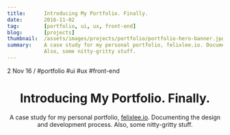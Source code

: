 ```yaml
---
title:      Introducing My Portfolio. Finally.
date:       2016-11-02
tag:        [portfolio, ui, ux, front-end]
blog:       [projects]
thumbnail:  /assets/images/projects/portfolio/portfolio-hero-banner.jpg
summary:    A case study for my personal portfolio, felixlee.io. Documenting the design and development process.
            Also, some nitty-gritty stuff.
---
```


<div class="flex flex-wrap font-small uppercase header grey mb8">
  <time>2 Nov 16</time>
  <span class="px1 grey-lighter">/</span>
  <span class="m0 mr2">#portfolio</span>
  <span class="m0 mr2">#ui</span>
  <span class="m0 mr2">#ux</span>
  <span class="m0 mr2">#front-end</span>
</div>

<header>
  <h1 class="mt0 mb2 grey-dark bold line-height-title font-double sm-font-triple">Introducing My Portfolio. Finally.</h1>
  <p class="mb0 gre-light sans line-height-small">A case study for my personal portfolio, <a href="http://felixlee.io">felixlee.io</a>. Documenting the design and development process. Also, some nitty-gritty stuff.</p>
</header>
